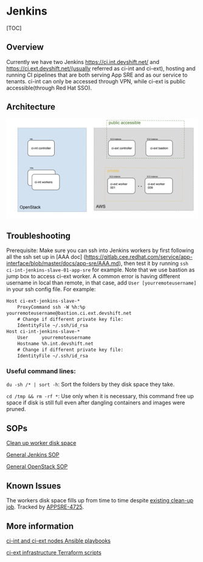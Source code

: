 # Jenkins

[TOC]

## Overview

Currently we have two Jenkins https://ci.int.devshift.net/ and https://ci.ext.devshift.net/(usually referred as ci-int and ci-ext), hosting and running CI pipelines that are both serving App SRE and as our service to tenants. ci-int can only be accessed through VPN, while ci-ext is public accessible(through Red Hat SSO).

## Architecture


![AppSRE Jenkins](img/jenkins.png "App SRE Jenkins Architecture")


## Troubleshooting

Prerequisite: Make sure you can ssh into Jenkins workers by first following all the ssh set up in [AAA doc] (https://gitlab.cee.redhat.com/service/app-interface/blob/master/docs/app-sre/AAA.md), then test it by running `ssh ci-int-jenkins-slave-01-app-sre` for example. Note that we use bastion as jump box to access ci-ext worker. A common error is having different username in local than remote, in that case, add `User [yourremoteusername]` in your ssh config file. For example:
```
Host ci-ext-jenkins-slave-*
    ProxyCommand ssh -W %h:%p yourremoteusername@bastion.ci.ext.devshift.net
    # Change if different private key file:
    IdentityFile ~/.ssh/id_rsa
Host ci-int-jenkins-slave-*
    User     yourremoteusername
    Hostname %h.int.devshift.net
    # Change if different private key file:
    IdentityFile ~/.ssh/id_rsa
```

### Useful command lines:

`du -sh /* | sort -h`: Sort the folders by they disk space they take. 

`cd /tmp && rm -rf *`: Use only when it is necessary, this command free up space if disk is still full even after dangling containers and images were pruned.

## SOPs

[Clean up worker disk space](https://gitlab.cee.redhat.com/service/app-interface/-/blob/master/docs/app-sre/sop/jenkins-vda-storage.md)

[General Jenkins SOP](https://gitlab.cee.redhat.com/service/app-interface/-/blob/master/docs/app-sre/sop/jenkins.md)

[General OpenStack SOP](https://gitlab.cee.redhat.com/service/app-interface/-/blob/master/docs/app-sre/sop/openstack-ci-int.md)

## Known Issues

The workers disk space fills up from time to time despite [existing clean-up job](https://ci.int.devshift.net/job/jenkins-slaves-cleanup/2545/console). Tracked by [APPSRE-4725](https://issues.redhat.com/browse/APPSRE-4725).

## More information

[ci-int and ci-ext nodes Ansible playbooks](https://gitlab.cee.redhat.com/app-sre/infra/-/tree/master/ansible/playbooks)

[ci-ext infrastructure Terraform scripts](https://gitlab.cee.redhat.com/app-sre/infra/-/tree/master/terraform/app-sre/ci.ext)
